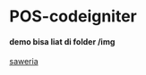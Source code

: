 # POS-codeigniter

#### demo bisa liat di folder /img

[saweria](https://saweria.co/ngambangdotcom)
